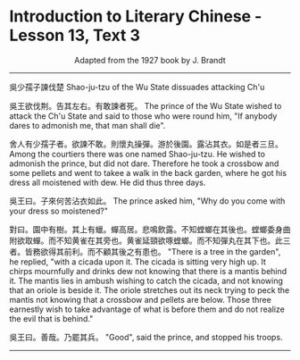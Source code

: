 # Introduction to Literary Chinese - Lesson 13, Text 3

<center>Adapted from the 1927 book by J. Brandt</center>

---

吳少孺子諫伐楚
Shao-ju-tzu of the Wu State dissuades attacking Ch'u

吳王欲伐荆。告其左右。有敢諫者死。
The prince of the Wu State wished to attack the Ch'u State and said to those who were round him, "If anybody dares to admonish me, that man shall die".

舍人有少孺子者。欲諫不敢。則懷丸操彈。游於後園。露沾其衣。如是者三旦。
Among the courtiers there was one named Shao-ju-tzu. He wished to admonish the prince, but did not dare. Therefore he took a crossbow and some pellets and went to takee a walk in the back garden, where he got his dress all moistened with dew. He did thus three days.

吳王曰。子來何苦沾衣如此。
The prince asked him, "Why do you come with your dress so moistened?"

對曰。園中有樹。其上有蠟。蟬高居。悲鳴飲露。不知螳螂在其後也。螳螂委身曲附欲取蟬。而不知黄雀在其旁也。黄雀延頸欲啄螳螂。而不知彈丸在其下也。此三者。皆務欲得其前利。而不顧其後之有患也。
"There is a tree in the garden", he replied, "with a cicada upon it. The cicada is sitting very high up. It chirps mournfully and drinks dew not knowing that there is a mantis behind it. The mantis lies in ambush wishing to catch the cicada, and not knowing that an oriole is beside it. The oriole stretches out its neck trying to peck the mantis not knowing that a crossbow and pellets are below. Those three earnestly wish to take advantage of what is before them and do not realize the evil that is behind."

吳王曰。善哉。乃罷其兵。
"Good", said the prince, and stopped his troops.

---
